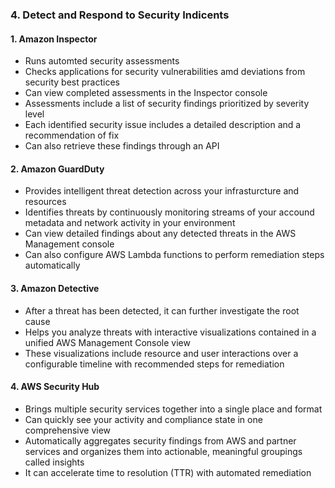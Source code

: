 ### 4. Detect and Respond to Security Indicents

#### 1. Amazon Inspector
- Runs automted security assessments
- Checks applications for security vulnerabilities amd deviations from security best practices
- Can view completed assessments in the Inspector console
- Assessments include a list of security findings prioritized by severity level
- Each identified security issue includes a detailed description and a recommendation of fix
- Can also retrieve these findings through an API

#### 2. Amazon GuardDuty
- Provides intelligent threat detection across your infrasturcture and resources
- Identifies threats by continuously monitoring streams of your accound metadata and network activity in your environment
- Can view detailed findings about any detected threats in the AWS Management console
- Can also configure AWS Lambda functions to perform remediation steps automatically

#### 3. Amazon Detective
- After a threat has been detected, it can further investigate the root cause
- Helps you analyze threats with interactive visualizations contained in a unified AWS Management Console view
- These visualizations include resource and user interactions over a configurable timeline with recommended steps for remediation

#### 4. AWS Security Hub
- Brings multiple security services together into a single place and format
- Can quickly see your activity and compliance state in one comprehensive view
- Automatically aggregates security findings from AWS and partner services and organizes them into actionable, meaningful groupings called insights
- It can accelerate time to resolution (TTR) with automated remediation
